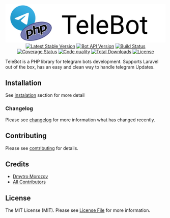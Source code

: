 <p id="telebot" align="center">
<a href="https://github.com/westacks/telebot"><img src="./assets/logo.svg" alt="Project Logo"></a><br>
<a href="https://packagist.org/packages/westacks/telebot"><img src="https://poser.pugx.org/westacks/telebot/v/stable.svg" alt="Latest Stable Version"></a>
<a href="https://core.telegram.org/bots/api"><img src="https://img.shields.io/badge/Bot%20API-5.2-blue" alt="Bot API Version"></a>
<a href="https://travis-ci.org/westacks/telebot"><img src="https://travis-ci.org/westacks/telebot.svg" alt="Build Status"></a>
<a href='https://coveralls.io/github/westacks/telebot'><img src='https://coveralls.io/repos/github/westacks/telebot/badge.svg' alt='Coverage Status' /></a>
<a href="https://scrutinizer-ci.com/g/westacks/telebot/"><img alt="Code quality" src="https://img.shields.io/scrutinizer/quality/g/westacks/telebot"></a>
<a href="https://packagist.org/packages/westacks/telebot"><img src="https://poser.pugx.org/westacks/telebot/d/total.svg" alt="Total Downloads"></a>
<a href="https://packagist.org/packages/westacks/telebot"><img src="https://poser.pugx.org/westacks/telebot/license.svg" alt="License"></a>
</p>

TeleBot is a PHP library for telegram bots development. Supports Laravel out of the box, has an easy and clean way to handle telegram Updates.

## Installation

See [instalation](installation.md) section for more detail

### Changelog

Please see [changelog](changelog.md) for more information what has changed recently.

## Contributing

Please see [contributing](contributing.md) for details.

## Credits

- [Dmytro Morozov](https://github.com/PunyFlash)
- [All Contributors](link-contributors)

## License

The MIT License (MIT). Please see [License File](license.md) for more information.